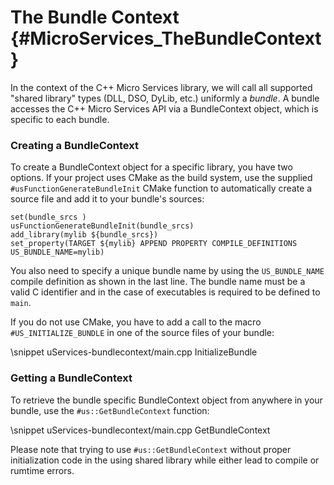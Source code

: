 The Bundle Context    {#MicroServices_TheBundleContext}
===================

In the context of the C++ Micro Services library, we will call all supported "shared library" types
(DLL, DSO, DyLib, etc.) uniformly a *bundle*. A bundle accesses the C++ Micro Services API via a
BundleContext object, which is specific to each bundle.

### Creating a BundleContext

To create a BundleContext object for a specific library, you have two options. If your project uses
CMake as the build system, use the supplied `#usFunctionGenerateBundleInit` CMake function to automatically
create a source file and add it to your bundle's sources:

~~~{.cpp}
set(bundle_srcs )
usFunctionGenerateBundleInit(bundle_srcs)
add_library(mylib ${bundle_srcs})
set_property(TARGET ${mylib} APPEND PROPERTY COMPILE_DEFINITIONS US_BUNDLE_NAME=mylib)
~~~

You also need to specify a unique bundle name by using the `US_BUNDLE_NAME` compile definition as
shown in the last line. The bundle name must be a valid C identifier and in the case of
executables is required to be defined to `main`.

If you do not use CMake, you have to add a call to the macro `#US_INITIALIZE_BUNDLE` in one of the source
files of your bundle:

\snippet uServices-bundlecontext/main.cpp InitializeBundle

### Getting a BundleContext

To retrieve the bundle specific BundleContext object from anywhere in your bundle, use the
`#us::GetBundleContext` function:

\snippet uServices-bundlecontext/main.cpp GetBundleContext

Please note that trying to use `#us::GetBundleContext` without proper initialization code
in the using shared library while either lead to compile or rumtime errors.
